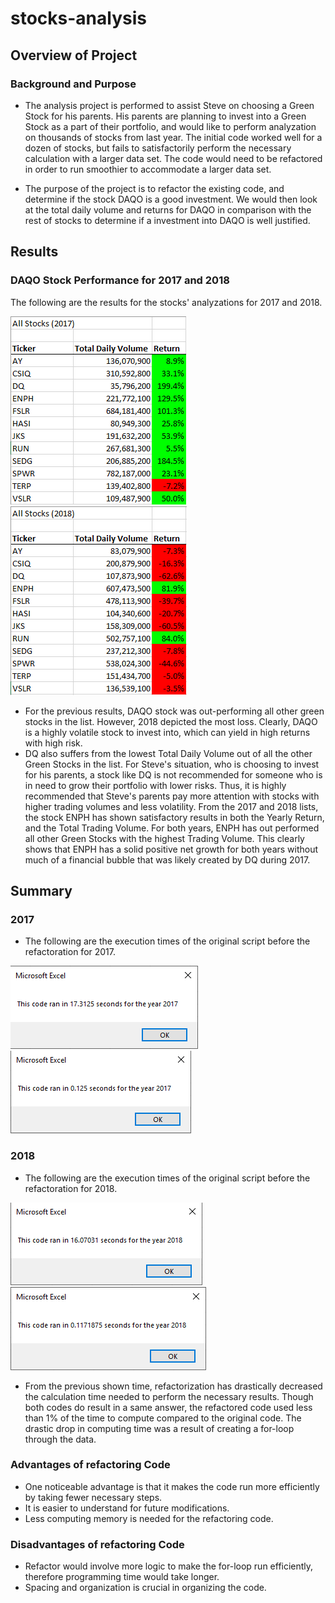 # stocks-analysis

## Overview of Project

### Background and Purpose
* The analysis project is performed to assist Steve on choosing a Green Stock for his parents. His parents are planning to invest into a Green Stock as a part of their portfolio, and would like to perform analyzation on thousands of stocks from last year. The initial code worked well for a dozen of stocks, but fails to satisfactorily perform the necessary calculation with a larger data set. The code would need to be refactored in order to run smoothier to accommodate a larger data set. 

* The purpose of the project is to refactor the existing code, and determine if the stock DAQO is a good investment. We would then look at the total daily volume and returns for DAQO in comparison with the rest of stocks to determine if a investment into DAQO is well justified. 

## Results

### DAQO Stock Performance for 2017 and 2018

The following are the results for the stocks' analyzations for 2017 and 2018.

![2017_results](Resources/2017_results.png)
![2018_results](Resources/2018_results.png)

* For the previous results, DAQO stock was out-performing all other green stocks in the list. However, 2018 depicted the most loss. Clearly, DAQO is a highly volatile stock to invest into, which can yield in high returns with high risk.
* DQ also suffers from the lowest Total Daily Volume out of all the other Green Stocks in the list. For Steve's situation, who is choosing to invest for his parents, a stock like DQ is not recommended for someone who is in need to grow their portfolio with lower risks. Thus, it is highly recommended that Steve's parents pay more attention with stocks with higher trading volumes and less volatility. From the 2017 and 2018 lists, the stock ENPH has shown satisfactory results in both the Yearly Return, and the Total Trading Volume. For both years, ENPH has out performed all other Green Stocks with the highest Trading Volume. This clearly shows that ENPH has a solid positive net growth for both years without much of a financial bubble that was likely created by DQ during 2017. 

## Summary 

### 2017
* The following are the execution times of the original script before the refactoration for 2017. 


![2017_Original](Resources/2017_Original.png)
![VBA_Challenge_2017](Resources/VBA_Challenge_2017.png)

### 2018
* The following are the execution times of the original script before the refactoration for 2018. 

![2018_Original](Resources/2018_Original.png)
![VBA_Challenge_2018](Resources/VBA_Challenge_2018.png)

* From the previous shown time, refactorization has drastically decreased the calculation time needed to perform the necessary results. Though both codes do result in a same answer, the refactored code used less than 1% of the time to compute compared to the original code. The drastic drop in computing time was a result of creating a for-loop through the data. 

### Advantages of refactoring Code
* One noticeable advantage is that it makes the code run more efficiently by taking fewer necessary steps. 
* It is easier to understand for future modifications. 
* Less computing memory is needed for the refactoring code. 

### Disadvantages of refactoring Code
* Refactor would involve more logic to make the for-loop run efficiently, therefore programming time would take longer. 
* Spacing and organization is crucial in organizing the code. 
